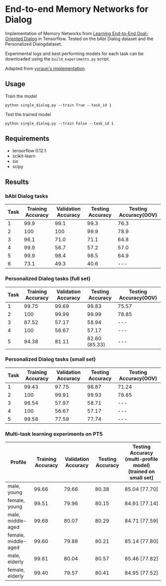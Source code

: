# End-to-end Memory Networks for Dialog
Implementation of Memory Networks from [Learning End-to-End Goal-Oriented Dialog](https://arxiv.org/abs/1605.07683) in Tensorflow. Tested on the bAbI Dialog dataset and the Personalized Dialogdataset. 

Experimental logs and best performing models for each task can be downloaded using the `build_experiments.py` script.

Adapted from [vyraun's implementation](https://github.com/vyraun/chatbot-MemN2N-tensorflow).

## Usage

Train the model
```
python single_dialog.py --train True --task_id 1
```

Test the trained model
```
python single_dialog.py --train False --task_id 1
```

## Requirements

* tensorflow 0.12.1
* scikit-learn
* six
* scipy

## Results

### bAbI Dialog tasks

Task  |  Training Accuracy  |  Validation Accuracy  |  Testing Accuracy	 |  Testing Accuracy(OOV)
------|---------------------|-----------------------|--------------------|-----------------------
1     |  99.9	            |  99.1		            |  99.3				 |	76.3
2     |  100                |  100		            |  99.9				 |	78.9
3     |  96.1               |  71.0		            |  71.1				 |	64.8
4     |  99.9               |  56.7		            |  57.2				 |	57.0
5     |  99.9               |  98.4		            |  98.5				 |	64.9
6     |  73.1               |  49.3		            |  40.6				 |	---

### Personalized Dialog tasks (full set)

Task  |  Training Accuracy  |  Validation Accuracy  |  Testing Accuracy	 |  Testing Accuracy(OOV)
------|---------------------|-----------------------|--------------------|-----------------------
1	  |  99.75				|  99.69				|  99.83  			 |  75.57
2	  |  100				|  99.99				|  99.99			 |  78.85
3     |  87.52				|  57.17				|  58.94			 |  ---
4	  |  100				|  56.67				|  57.17			 |  ---
5	  |  94.38				|  81.11				|  82.60 (85.33)	 |  ---

### Personalized Dialog tasks (small set)

Task  |  Training Accuracy  |  Validation Accuracy  |  Testing Accuracy	 |  Testing Accuracy(OOV)
------|---------------------|-----------------------|--------------------|-----------------------
1	  |  99.43				|  97.75				|  98.87  			 |  71.24
2	  |  100				|  99.91				|  99.93			 |  78.85
3     |  96.54				|  57.97				|  58.71			 |  ---
4	  |  100				|  56.67				|  57.17			 |  ---
5	  |  99.58				|  77.59				|  77.74			 |  ---

### Multi-task learning experiments on PT5

Profile				|  Training Accuracy  |	 Validation Accuracy  |	 Testing Accuracy  |  Testing Accuracy (multi-profile model) [trained on small set]
--------------------|---------------------|-----------------------|--------------------|--------------------------------
male, young			|		99.66		  |			79.66		  |		80.38	  	   |		85.04 [77.70]	
female, young		|		99.51		  |			79.96		  |		80.15		   |		84.91 [77.14]
male, middle-aged	|		99.68		  |			80.07		  |		80.29		   |		84.71 [77.59]		
female, middle-aged	|		99.60		  |			79.88		  |		80.21	  	   |		85.14 [77.80]	
male, elderly		|		99.61		  |			80.04		  |		80.57	  	   |		85.46 [77.82]	
female, elderly		|		99.40		  |			79.57		  |		80.41	  	   |		84.95 [77.52]	
